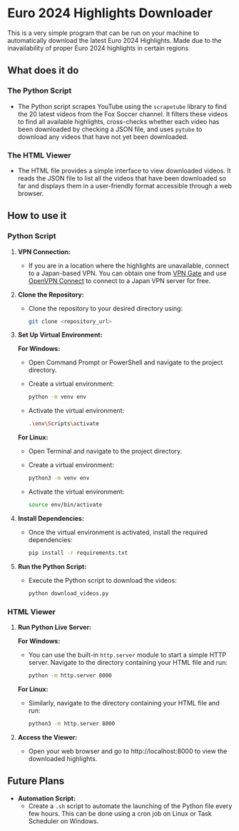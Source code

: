 # Euro 2024 Highlights Downloader

This is a very simple program that can be run on your machine to automatically download the latest Euro 2024 Highlights. Made due to the inavailability of proper Euro 2024 highlights in certain regions

## What does it do

### The Python Script

- The Python script scrapes YouTube using the `scrapetube` library to find the 20 latest videos from the Fox Soccer channel. It filters these videos to find all available highlights, cross-checks whether each video has been downloaded by checking a JSON file, and uses `pytube` to download any videos that have not yet been downloaded.

### The HTML Viewer

- The HTML file provides a simple interface to view downloaded videos. It reads the JSON file to list all the videos that have been downloaded so far and displays them in a user-friendly format accessible through a web browser.

## How to use it

### Python Script

1. **VPN Connection:**
    - If you are in a location where the highlights are unavailable, connect to a Japan-based VPN. You can obtain one from [VPN Gate](https://www.vpngate.net/EN/) and use [OpenVPN Connect](https://openvpn.net/client/) to connect to a Japan VPN server for free.
2. **Clone the Repository:**
    - Clone the repository to your desired directory using:
        
        ```bash
        git clone <repository_url>
        ```
        
3. **Set Up Virtual Environment:**
    
    **For Windows:**
    
    - Open Command Prompt or PowerShell and navigate to the project directory.
    - Create a virtual environment:
        
        ```bash
        python -m venv env
        ```
        
    - Activate the virtual environment:
        
        ```bash
        .\env\Scripts\activate
        ```
        
    
    **For Linux:**
    
    - Open Terminal and navigate to the project directory.
    - Create a virtual environment:
        
        ```bash
        python3 -m venv env
        ```
        
    - Activate the virtual environment:
        
        ```bash
        source env/bin/activate
        
        ```
        
4. **Install Dependencies:**
    - Once the virtual environment is activated, install the required dependencies:
        
        ```bash
        pip install -r requirements.txt
        ```
        
5. **Run the Python Script:**
    - Execute the Python script to download the videos:
        
        ```bash
        python download_videos.py
        ```
        

### HTML Viewer

1. **Run Python Live Server:**
    
    **For Windows:**
    
    - You can use the built-in `http.server` module to start a simple HTTP server. Navigate to the directory containing your HTML file and run:
        
        ```bash
        python -m http.server 8000
        ```
        
    
    **For Linux:**
    
    - Similarly, navigate to the directory containing your HTML file and run:
        
        ```bash
        python3 -m http.server 8000
        ```
        
2. **Access the Viewer:**
    - Open your web browser and go to http://localhost:8000 to view the downloaded highlights.

## Future Plans

- **Automation Script:**
    - Create a `.sh` script to automate the launching of the Python file every few hours. This can be done using a cron job on Linux or Task Scheduler on Windows.
